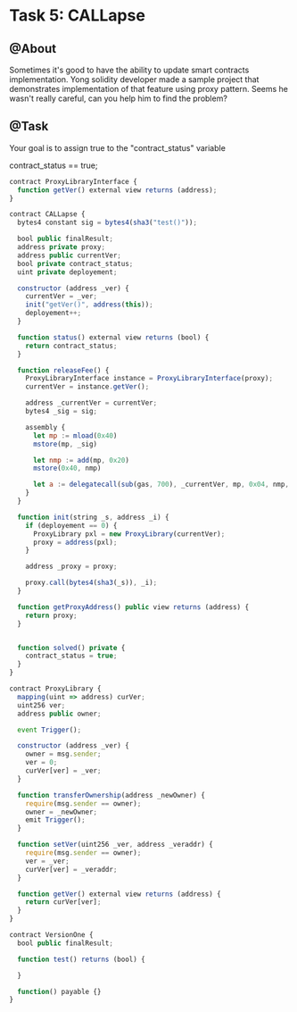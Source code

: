 # Task 5: CALLapse

## @About
Sometimes it's good to have the ability to update smart contracts implementation. Yong solidity developer made a sample project that demonstrates implementation of that feature using proxy pattern. Seems he wasn't really careful, can you help him to find the problem?

## @Task
Your goal is to assign true to the "contract_status" variable

contract_status == true;

```javascript
contract ProxyLibraryInterface {
  function getVer() external view returns (address);
}

contract CALLapse {
  bytes4 constant sig = bytes4(sha3("test()"));

  bool public finalResult;
  address private proxy;
  address public currentVer;
  bool private contract_status;
  uint private deployement;

  constructor (address _ver) {
    currentVer = _ver;
    init("getVer()", address(this));
    deployement++;
  }

  function status() external view returns (bool) {
    return contract_status;
  }

  function releaseFee() {
    ProxyLibraryInterface instance = ProxyLibraryInterface(proxy);
    currentVer = instance.getVer();

    address _currentVer = currentVer;
    bytes4 _sig = sig;

    assembly {
      let mp := mload(0x40)
      mstore(mp, _sig)

      let nmp := add(mp, 0x20)
      mstore(0x40, nmp)

      let a := delegatecall(sub(gas, 700), _currentVer, mp, 0x04, nmp, 0x20)
    }
  }

  function init(string _s, address _i) {
    if (deployement == 0) {
      ProxyLibrary pxl = new ProxyLibrary(currentVer);
      proxy = address(pxl);
    }

    address _proxy = proxy;

    proxy.call(bytes4(sha3(_s)), _i);
  }

  function getProxyAddress() public view returns (address) {
    return proxy;
  }


  function solved() private {
    contract_status = true;
  }
}

contract ProxyLibrary {
  mapping(uint => address) curVer;
  uint256 ver;
  address public owner;

  event Trigger();

  constructor (address _ver) {
    owner = msg.sender;
    ver = 0;
    curVer[ver] = _ver;
  }

  function transferOwnership(address _newOwner) {
    require(msg.sender == owner);
    owner = _newOwner;
    emit Trigger();
  }

  function setVer(uint256 _ver, address _veraddr) {
    require(msg.sender == owner);
    ver = _ver;
    curVer[ver] = _veraddr;
  }

  function getVer() external view returns (address) {
    return curVer[ver];
  }
}

contract VersionOne {
  bool public finalResult;

  function test() returns (bool) {

  }

  function() payable {}
}
                          
```
